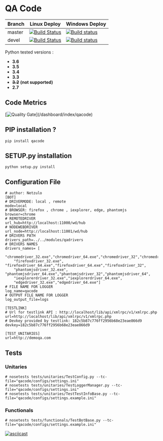 # QA Code

| Branch  | Linux Deploy | Windows Deploy |
| ------------- | ------------- |  ------------- |
| master  | [![Build Status](https://travis-ci.org/netzulo/qacode.svg?branch=master)](https://travis-ci.org/netzulo/qacode)  | [![Build status](https://ci.appveyor.com/api/projects/status/4a0tc5pis1bykt9x/branch/master?svg=true)](https://ci.appveyor.com/project/netzulo/qacode/branch/master)  |
| devel  | [![Build Status](https://travis-ci.org/netzulo/qacode.svg?branch=devel)](https://travis-ci.org/netzulo/qacode)  | [![Build status](https://ci.appveyor.com/api/projects/status/4a0tc5pis1bykt9x/branch/devel?svg=true)](https://ci.appveyor.com/project/netzulo/qacode/branch/devel)  |

Python tested versions :

  +  **3.6**
  +  **3.5**
  +  **3.4**
  +  **3.3**
  + ~~**3.2**~~ __(not supported)__
  +  **2.7**

## Code Metrics

[![Quality Gate](https://qalab.tk/api/badges/gate?key=qacode&metric=lines)](<serverBaseURL>/dashboard/index/qacode)

## PIP installation ?

```
pip install qacode
```

## SETUP.py installation

```
python setup.py install
```

## Configuration File

```
# author: Netzulo
[BOT]
# DRIVERMODE: local , remote
mode=local
# BROWSER: firefox , chrome , iexplorer, edge, phantomjs
browser=chrome
# REMOTEDRIVER
url_hub=http://localhost:11000/wd/hub
# NODEWEBDRIVER
url_node=http://localhost:11001/wd/hub
# DRIVERS PATH
drivers_path=../../modules/qadrivers
# DRIVERS NAMES
drivers_names= [
    "chromedriver_32.exe","chromedriver_64.exe","chromedriver_32","chromedriver_64",
	"firefoxdriver_32.exe", "firefoxdriver_64.exe","firefoxdriver_64.exe","firefoxdriver_32",
	"phantomjsdriver_32.exe", "phantomjsdriver_64.exe","phantomjsdriver_32","phantomjsdriver_64",
	"iexplorerdriver_32.exe","iexplorerdriver_64.exe",
	"edgedriver_32.exe","edgedriver_64.exe"]
# FILE NAME FOR LOGGER
log_name=qacode
# OUTPUT FILE NAME FOR LOGGER
log_output_file=logs

[TESTLINK]
# Url for testlink API : http://localhost/lib/api/xmlrpc/v1/xmlrpc.php
url=http://localhost/lib/api/xmlrpc/v1/xmlrpc.php
# Devkey provided by testlink: 182c5b87c776ff2956b68e23eae866d9
devkey=182c5b87c776ff2956b68e23eae866d9

[TEST_UNITARIES]
url=http://demoqa.com

```

## Tests

### Unitaries

```
# nosetests tests/unitaries/TestConfig.py --tc-file="qacode/configs/settings.ini"
# nosetests tests/unitaries/TestLoggerManager.py --tc-file="qacode/configs/settings.ini"
# nosetests tests/unitaries/TestTestInfoBase.py --tc-file="qacode/configs/settings.example.ini"
```

### Functionals

```
# nosetests tests/functionals/TestBotBase.py --tc-file="qacode/configs/settings.example.ini"
```

[![asciicast](https://asciinema.org/a/HEk8Dm0zL6eDoyj8MA19wawAx.png)](https://asciinema.org/a/HEk8Dm0zL6eDoyj8MA19wawAx)

